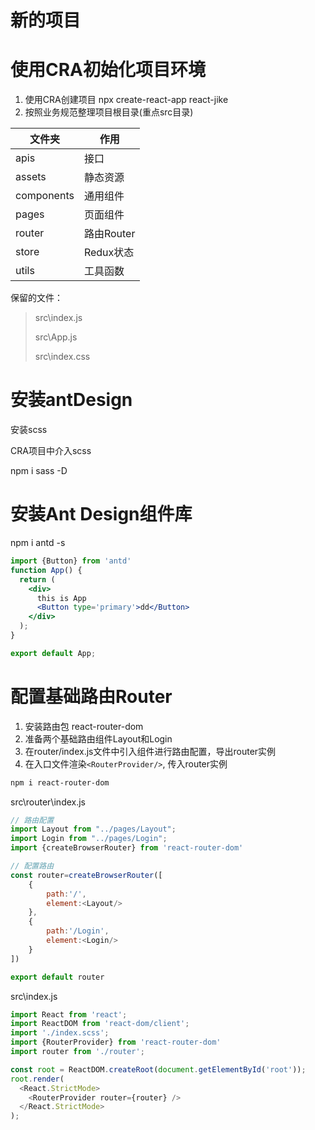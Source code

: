 # 新的项目

# 使用CRA初始化项目环境

1. 使用CRA创建项目
   npx create-react-app react-jike
2. 按照业务规范整理项目根目录(重点src目录)

|文件夹|作用|
|-|-|
|apis|接口|
|assets|静态资源|
|components|通用组件|
|pages|页面组件|
|router|路由Router|
|store|Redux状态|
|utils|工具函数|

保留的文件：
>
> src\index.js
>
> src\App.js
>
> src\index.css

# 安装antDesign

安装scss

CRA项目中介入scss

npm i sass -D

# 安装Ant Design组件库

npm i antd -s

```jsx
import {Button} from 'antd'
function App() {
  return (
    <div>
      this is App
      <Button type='primary'>dd</Button>
    </div>
  );
}

export default App;
```

# 配置基础路由Router

1. 安装路由包 react-router-dom
2. 准备两个基础路由组件Layout和Login
3. 在router/index.js文件中引入组件进行路由配置，导出router实例
4. 在入口文件渲染`<RouterProvider/>`, 传入router实例

```bash
npm i react-router-dom
```

src\router\index.js

```js
// 路由配置
import Layout from "../pages/Layout";
import Login from "../pages/Login";
import {createBrowserRouter} from 'react-router-dom'

// 配置路由
const router=createBrowserRouter([
    {
        path:'/',
        element:<Layout/>
    },
    {
        path:'/Login',
        element:<Login/>
    }
])

export default router
```

src\index.js

```js
import React from 'react';
import ReactDOM from 'react-dom/client';
import './index.scss';
import {RouterProvider} from 'react-router-dom'
import router from './router';

const root = ReactDOM.createRoot(document.getElementById('root'));
root.render(
  <React.StrictMode>
    <RouterProvider router={router} />
  </React.StrictMode>
);
```
